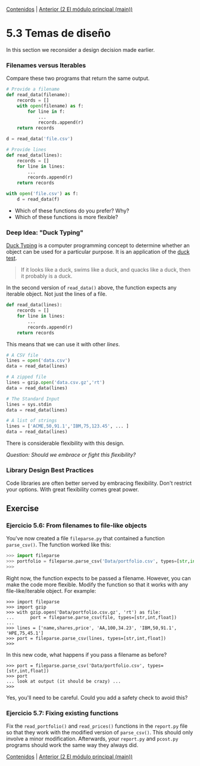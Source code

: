[Contenidos](../Contenidos.md) \| [Anterior (2 El módulo principal (main))](02_305Main_module.md)

# 5.3 Temas de diseño

In this section we reconsider a design decision made earlier.

### Filenames versus Iterables

Compare these two programs that return the same output.

```python
# Provide a filename
def read_data(filename):
    records = []
    with open(filename) as f:
        for line in f:
            ...
            records.append(r)
    return records

d = read_data('file.csv')
```

```python
# Provide lines
def read_data(lines):
    records = []
    for line in lines:
        ...
        records.append(r)
    return records

with open('file.csv') as f:
    d = read_data(f)
```

* Which of these functions do you prefer? Why?
* Which of these functions is more flexible?

### Deep Idea: "Duck Typing"

[Duck Typing](https://en.wikipedia.org/wiki/Duck_typing) is a computer
programming concept to determine whether an object can be used for a
particular purpose.  It is an application of the [duck
test](https://en.wikipedia.org/wiki/Duck_test).

> If it looks like a duck, swims like a duck, and quacks like a duck, then it probably is a duck.

In the second version of `read_data()` above, the function expects any
iterable object. Not just the lines of a file.

```python
def read_data(lines):
    records = []
    for line in lines:
        ...
        records.append(r)
    return records
```

This means that we can use it with other *lines*.

```python
# A CSV file
lines = open('data.csv')
data = read_data(lines)

# A zipped file
lines = gzip.open('data.csv.gz','rt')
data = read_data(lines)

# The Standard Input
lines = sys.stdin
data = read_data(lines)

# A list of strings
lines = ['ACME,50,91.1','IBM,75,123.45', ... ]
data = read_data(lines)
```

There is considerable flexibility with this design.

*Question: Should we embrace or fight this flexibility?*

### Library Design Best Practices

Code libraries are often better served by embracing flexibility.
Don't restrict your options.  With great flexibility comes great power.

## Exercise

### Ejercicio 5.6: From filenames to file-like objects

You've now created a file `fileparse.py` that contained a
function `parse_csv()`.  The function worked like this:

```python
>>> import fileparse
>>> portfolio = fileparse.parse_csv('Data/portfolio.csv', types=[str,int,float])
>>>
```

Right now, the function expects to be passed a filename.  However, you
can make the code more flexible.  Modify the function so that it works
with any file-like/iterable object.  For example:

```
>>> import fileparse
>>> import gzip
>>> with gzip.open('Data/portfolio.csv.gz', 'rt') as file:
...      port = fileparse.parse_csv(file, types=[str,int,float])
...
>>> lines = ['name,shares,price', 'AA,100,34.23', 'IBM,50,91.1', 'HPE,75,45.1']
>>> port = fileparse.parse_csv(lines, types=[str,int,float])
>>>
```

In this new code, what happens if you pass a filename as before?

```
>>> port = fileparse.parse_csv('Data/portfolio.csv', types=[str,int,float])
>>> port
... look at output (it should be crazy) ...
>>>
```

Yes, you'll need to be careful.   Could you add a safety check to avoid this?

### Ejercicio 5.7: Fixing existing functions

Fix the `read_portfolio()` and `read_prices()` functions in the
`report.py` file so that they work with the modified version of
`parse_csv()`.  This should only involve a minor modification.
Afterwards, your `report.py` and `pcost.py` programs should work
the same way they always did.


[Contenidos](../Contenidos.md) \| [Anterior (2 El módulo principal (main))](02_305Main_module.md)

